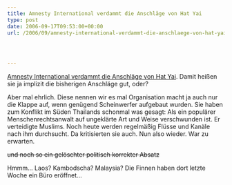 ```yaml
---
title: Amnesty International verdammt die Anschläge von Hat Yai
type: post
date: 2006-09-17T09:53:00+00:00
url: /2006/09/amnesty-international-verdammt-die-anschlaege-von-hat-yai/




---
```

[Amnesty International verdammt die Anschläge von Hat Yai][1]. Damit heißen sie ja implizit die bisherigen Anschläge gut, oder?

Aber mal ehrlich. Diese nennen wir es mal Organisation macht ja auch nur die Klappe auf, wenn genügend Scheinwerfer aufgebaut wurden. Sie haben zum Konflikt im Süden Thailands schonmal was gesagt: Als ein populärer Menschenrechtsanwalt auf ungeklärte Art und Weise verschwunden ist. Er verteidigte Muslims. Noch heute werden regelmäßig Flüsse und Kanäle nach ihm durchsucht. Da kritisierten sie auch. Nun also wieder. War zu erwarten.

<del>und noch so ein gelöschter politisch korrekter Absatz</del>

Hmmm... Laos? Kambodscha? Malaysia? Die Finnen haben dort letzte Woche ein Büro eröffnet...

 [1]: http://www.nationmultimedia.com/breakingnews/read.php?newsid=30013863
